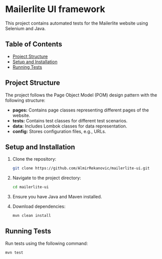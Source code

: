 # Mailerlite UI framework

This project contains automated tests for the Mailerlite website using Selenium and Java.

## Table of Contents

- [Project Structure](#project-structure)
- [Setup and Installation](#setup-and-installation)
- [Running Tests](#running-tests)

## Project Structure

The project follows the Page Object Model (POM) design pattern with the following structure:

- **pages:** Contains page classes representing different pages of the website.
- **tests:** Contains test classes for different test scenarios.
- **data:** Includes Lombok classes for data representation.
- **config:** Stores configuration files, e.g., URLs.

## Setup and Installation

1. Clone the repository:

    ```bash
    git clone https://github.com/AlmirRekanovic/mailerlite-ui.git
    ```

2. Navigate to the project directory:

    ```bash
    cd mailerlite-ui
    ```

3. Ensure you have Java and Maven installed.

4. Download dependencies:

    ```bash
    mvn clean install
    ```

## Running Tests

Run tests using the following command:

```bash
mvn test
